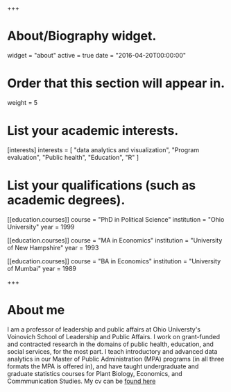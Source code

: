 +++
# About/Biography widget.
widget = "about"
active = true
date = "2016-04-20T00:00:00"

# Order that this section will appear in.
weight = 5

# List your academic interests.
[interests]
  interests = [
    "data analytics and visualization",
    "Program evaluation",
    "Public health",
    "Education",
    "R"
  ]

# List your qualifications (such as academic degrees).
[[education.courses]]
  course = "PhD in Political Science"
  institution = "Ohio University"
  year = 1999

[[education.courses]]
  course = "MA in Economics"
  institution = "University of New Hampshire"
  year = 1993

[[education.courses]]
  course = "BA in Economics"
  institution = "University of Mumbai"
  year = 1989
 
+++

# About me

I am a professor of leadership and public affairs at Ohio Universty's Voinovich School of Leadership and Public Affairs. I work on grant-funded and contracted research in the domains of public health, education, and social services, for the most part. I teach introductory and advanced data analytics in our Master of Public Administration (MPA) programs (in all three formats the MPA is offered in), and have taught undergraduate and graduate statistics courses for Plant Biology, Economics, and Commmunication Studies. My cv can be  [found here](https://app.box.com/s/fnr79ytruzwetst1d3ac73rcftqlat73)  
